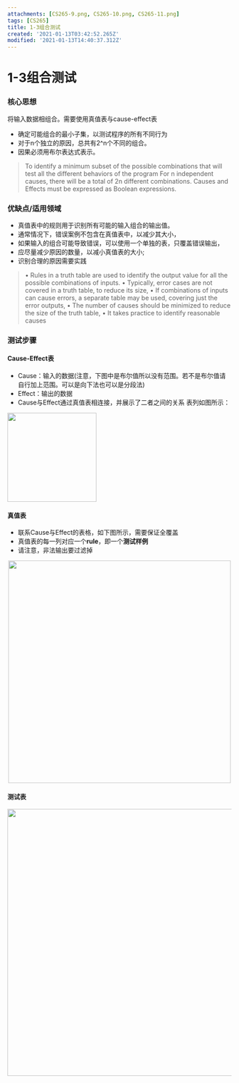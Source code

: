 ```yaml
---
attachments: [CS265-9.png, CS265-10.png, CS265-11.png]
tags: [CS265]
title: 1-3组合测试
created: '2021-01-13T03:42:52.265Z'
modified: '2021-01-13T14:40:37.312Z'
---
```


# 1-3组合测试
### 核心思想
将输入数据相组合。需要使用真值表与cause-effect表
- 确定可能组合的最小子集，以测试程序的所有不同行为
- 对于n个独立的原因，总共有2^n个不同的组合。
- 因果必须用布尔表达式表示。
> To identify a minimum subset of the possible combinations that will test all the different behaviors of the program
For n independent causes, there will be a total of 2n different combinations. 
Causes and Effects must be expressed as Boolean expressions.

### 优缺点/适用领域
- 真值表中的规则用于识别所有可能的输入组合的输出值。
- 通常情况下，错误案例不包含在真值表中，以减少其大小，
- 如果输入的组合可能导致错误，可以使用一个单独的表，只覆盖错误输出，
- 应尽量减少原因的数量，以减小真值表的大小;
- 识别合理的原因需要实践
> • Rules in a truth table are used to identify the output value for all the possible combinations of inputs.
• Typically, error cases are not covered in a truth table, to reduce its size,
• If combinations of inputs can cause errors, a separate table may be used, covering just the error outputs,
• The number of causes should be minimized to reduce the size of the truth table,
• It takes practice to identify reasonable causes

### 测试步骤
#### Cause-Effect表
- Cause：输入的数据(注意，下图中是布尔值所以没有范围。若不是布尔值请自行加上范围。可以是向下法也可以是分段法)
- Effect：输出的数据
- Cause与Effect通过真值表相连接，并展示了二者之间的关系
表列如图所示：
<p>
<img src="@attachment/CS265-9.png" width="200">
</p>

#### 真值表
- 联系Cause与Effect的表格，如下图所示，需要保证全覆盖
- 真值表的每一列对应一个**rule**，即一个**测试样例**
- 请注意，非法输出要过滤掉
<p align="center">
<img src="@attachment/CS265-10.png" width="500">
</p>

#### 测试表
<p align="center">
<img src="@attachment/CS265-11.png" width="600">
</p>

